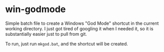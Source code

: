 # win-godmode
Simple batch file to create a Windows "God Mode" shortcut in the current working directory. I just got tired of googling it when I needed it, so it is substantially easier just to pull from git.

To run, just run `mkgod.bat`, and the shortcut will be created.